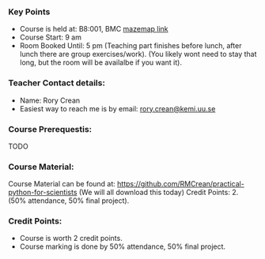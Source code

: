 ### Key Points 

- Course is held at: B8:001, BMC [mazemap link](http://use.mazemap.com/?v=1&campusid=49&campuses=uu&sharepoitype=identifier&sharepoi=BMC-B8:001a)
- Course Start: 9 am
- Room Booked Until: 5 pm (Teaching part finishes before lunch, after lunch there are group exercises/work). (You likely wont need to stay that long, but the room will be availalbe if you want it). 


### Teacher Contact details:
- Name: Rory Crean 
- Easiest way to reach me is by email: rory.crean@kemi.uu.se

### Course Prerequestis:
TODO 

### Course Material:
Course Material can be found at:  https://github.com/RMCrean/practical-python-for-scientists
	(We will all download this today)
Credit Points: 2. (50% attendance, 50% final project).  


### Credit Points:
- Course is worth 2 credit points. 
- Course marking is done by 50% attendance, 50% final project.  

